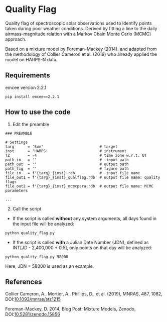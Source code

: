 # Quality Flag

Quality flag of spectroscopic solar observations used to identify points taken during poor weather conditions. Derived by fitting a line to the daily airmass-magnitude relation with a Markov Chain Monte Carlo (MCMC) approach.

Based on a mixture model by Foreman-Mackey (2014), and adapted from the methodology of Collier Cameron et al. (2019) who already applied the model on HARPS-N data.

## Requirements

emcee version 2.2.1
```
pip install emcee==2.2.1
```

## How to use the code

1. Edit the preamble

```
### PREAMBLE

# Settings
targ      = 'Sun'                         # target
inst      = 'HARPS'                       # instrument
TZ        = -4                            # time zone w.r.t. UT
path_in   = ''                            #  input path
path_out  = ''                            # output path
path_fig  = ''                            # figure path
file_in   = f'{targ}_{inst}.rdb'          #  input file name
file_out1 = f'{targ}_{inst}_qualflag.rdb' # output file name: quality flags
file_out2 = f'{targ}_{inst}_mcmcpara.rdb' # output file name: MCMC parameters

...
```

2. Call the script

- If the script is called **without** any system arguments, all days found in the input file will be analyzed:

```
python quality_flag.py
```

- If the script is called **with** a Julian Date Number (JDN), defined as INT[JD - 2,400,000 + 0.5], only points on that day will be analyzed:
```
python quality_flag.py 58000
```
Here, JDN = 58000 is used as an example.

## References

Collier Cameron, A., Mortier, A., Phillips, D., et al. (2019), MNRAS, 487, 1082, DOI:[10.1093/mnras/stz1215](https://doi.org/10.1093/mnras/stz1215)

Foreman-Mackey, D. 2014, Blog Post: Mixture Models, Zenodo, DOI:[10.5281/zenodo.15856](https://doi.org/10.5281/zenodo.15856)
